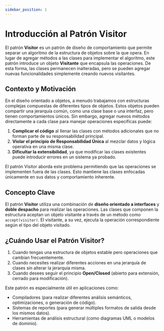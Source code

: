 ```yaml
---
sidebar_position: 1
---
```


# Introducción al Patrón Visitor

El patrón **Visitor** es un patrón de diseño de comportamiento que permite separar un algoritmo de la estructura de objetos sobre la que opera. En lugar de agregar métodos a las clases para implementar el algoritmo, este patrón introduce un objeto **Visitante** que encapsula las operaciones. De esta forma, las clases permanecen inalteradas, pero se pueden agregar nuevas funcionalidades simplemente creando nuevos visitantes.

## Contexto y Motivación

En el diseño orientado a objetos, a menudo trabajamos con estructuras complejas compuestas de diferentes tipos de objetos. Estos objetos pueden compartir una jerarquía común, como una clase base o una interfaz, pero tienen comportamientos únicos. Sin embargo, agregar nuevos métodos directamente a cada clase para manejar operaciones específicas puede:

1. **Complicar el código** al llenar las clases con métodos adicionales que no forman parte de su responsabilidad principal.
2. **Violar el principio de Responsabilidad Única** al mezclar datos y lógica operativa en una misma clase.
3. **Dificultar la extensibilidad**, ya que modificar las clases existentes puede introducir errores en un sistema ya probado.

El patrón Visitor aborda este problema permitiendo que las operaciones se implementen fuera de las clases. Esto mantiene las clases enfocadas únicamente en sus datos y comportamiento inherente.

## Concepto Clave

El patrón **Visitor** utiliza una combinación de **diseño orientado a interfaces** y **doble despacho** para realizar las operaciones. Las clases que componen la estructura aceptan un objeto visitante a través de un método como `accept(visitor)`. El visitante, a su vez, ejecuta la operación correspondiente según el tipo del objeto visitado.

## ¿Cuándo Usar el Patrón Visitor?

1. Cuando tengas una estructura de objetos estable pero operaciones que cambian frecuentemente.
2. Cuando necesites realizar diferentes acciones en una jerarquía de clases sin alterar la jerarquía misma.
3. Cuando desees seguir el principio **Open/Closed** (abierto para extensión, cerrado para modificación).

Este patrón es especialmente útil en aplicaciones como:

- Compiladores (para realizar diferentes análisis semánticos, optimizaciones, o generación de código).
- Sistemas de reportes (para generar múltiples formatos de salida desde los mismos datos).
- Herramientas de análisis estructural (como diagramas UML o modelos de dominio).
